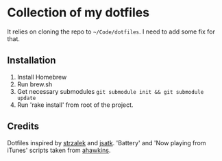 # Collection of my dotfiles

It relies on cloning the repo to `~/Code/dotfiles`. I need to add some fix for that.

## Installation
1. Install Homebrew
2. Run brew.sh
3. Get necessary submodules `git submodule init && git submodule update` 
4. Run 'rake install' from root of the project.

## Credits
Dotfiles inspired by [strzalek](https://github.com/strzalek/dotfiles) and [jsatk](https://github.com/jsatk/dotfiles/).
'Battery' and 'Now playing from iTunes' scripts taken from [ahawkins](https://github.com/ahawkins/dotfiles).
